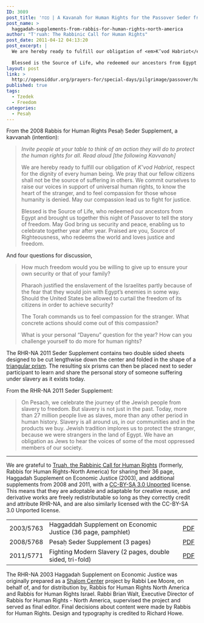 ```yaml
---
ID: 3089
post_title: 'פסח | A Kavanah for Human Rights for the Passover Seder from T&#8217;ruah'
post_name: >
  haggadah-supplements-from-rabbis-for-human-rights-north-america
author: "T'ruah: The Rabbinic Call for Human Rights"
post_date: 2011-04-12 04:13:20
post_excerpt: |
  We are hereby ready to fulfill our obligation of <em>K’vod Habriot</em>, respect for the dignity of every human being. We pray that our fellow citizens shall not be the source of suffering in others. We commit ourselves to raise our voices in support of universal human rights, to know the heart of the stranger, and to feel compassion for those whose humanity is denied. May our compassion lead us to fight for justice.
  
  Blessed is the Source of Life, who redeemed our ancestors from Egypt and brought us together this night of Passover to tell the story of freedom. May God bring us security and peace, enabling us to celebrate together year after year. Praised are you, Source of Righteousness, who redeems the world and loves justice and freedom.
layout: post
link: >
  http://opensiddur.org/prayers-for/special-days/pilgrimage/passover/haggadah-supplements-from-rabbis-for-human-rights-north-america/
published: true
tags:
  - Tzedek
  - Freedom
categories:
  - Pesaḥ
---
```

From the 2008 Rabbis for Human Rights Pesaḥ Seder Supplement, a kavvanah (intention):
<blockquote><em>Invite people at your table to think of an action they will do to protect the human rights for all. Read aloud [the following Kavvanah]</em>

We are hereby ready to fulfill our obligation of <em>K’vod Habriot</em>, respect for the dignity of every human being. We pray that our fellow citizens shall not be the source of suffering in others. We commit ourselves to raise our voices in support of universal human rights, to know the heart of the stranger, and to feel compassion for those whose humanity is denied. May our compassion lead us to fight for justice.

Blessed is the Source of Life, who redeemed our ancestors from Egypt and brought us together this night of Passover to tell the story of freedom. May God bring us security and peace, enabling us to celebrate together year after year. Praised are you, Source of Righteousness, who redeems the world and loves justice and freedom.</blockquote>

And four questions for discussion,
<blockquote>
How much freedom would you be willing to give up to ensure your own security or that of your family?

Pharaoh justified the enslavement of the Israelites partly because of the fear that they would join with Egypt’s enemies in some way. Should the United States be allowed to curtail the freedom of its citizens in order to achieve security?

The Torah commands us to feel compassion for the stranger. What concrete actions should come out of this compassion?

What is your personal “Dayenu” question for the year? How can you challenge yourself to do more for human rights?</blockquote>

The RHR-NA 2011 Seder Supplement contains two double sided sheets designed to be cut lengthwise down the center and folded in the shape of a <a href="https://secure.wikimedia.org/wikipedia/en/wiki/Triangular_prism">triangular prism</a>. The resulting six prisms can then be placed next to seder participant to learn and share the personal story of someone suffering under slavery as it exists today.

From the RHR-NA 2011 Seder Supplement:
<blockquote>On Pesach, we celebrate the journey of the Jewish people from slavery to freedom. But slavery is not just in the past. Today, more than 27 million people live as slaves, more than any other period in human history. Slavery is all around us, in our communities and in the products we buy. Jewish tradition implores us to protect the stranger, because we were strangers in the land of Egypt. We have an obligation as Jews to hear the voices of some of the most oppressed members of our society.</blockquote>

<hr />
We are grateful to <a href="http://truah.org">Truah, the Rabbinic Call for Human Rights</a> (formerly, Rabbis for Human Rights-North America) for sharing their 36 page, Haggadah Supplement on Economic Justice (2003), and additional supplements from 2008 and 2011, with a <a href="http://creativecommons.org/licenses/by-sa/3.0/">CC-BY-SA 3.0 Unported</a> license. This means that they are adoptable and adaptable for creative reuse, and derivative works are freely redistributable so long as they correctly credit and attribute RHR-NA, and are also similarly licensed with the CC-BY-SA 3.0 Unported license.

<table style="margin-left: auto;margin-right: auto;">
<tr><td>2003/5763</td><td>Haggaddah Supplement on Economic Justice (36 page, pamphlet)</td><td><a href='http://opensiddur.org/wp-content/uploads/2011/04/Rabbis-for-Human-Rights-North-America-Haggaddah-Supplement-on-Economic-Justice-2003.pdf'>PDF</a></td></tr>
<tr><td>2008/5768</td><td>Pesaḥ Seder Supplement (3 pages)</td><td><a href='http://opensiddur.org/wp-content/uploads/2011/04/Rabbis-for-Human-Rights-North-America-Pesach-Seder-Supplement-2008.pdf'>PDF</a></td></tr>
<tr><td>2011/5771</td><td>Fighting Modern Slavery (2 pages, double sided, tri-fold)</td><td><a href='http://opensiddur.org/wp-content/uploads/2011/04/Rabbis-for-Human-Rights-North-America-Fighting-Modern-Slavery-2011.pdf'>PDF</a></td></tr>
</tbody></tbody></table>

The RHR-NA 2003 Haggadah Supplement on Economic Justice was originally prepared as a <a href="http://www.theshalomcenter.org/">Shalom Center</a> project by Rabbi Lee Moore, on behalf of, and for distribution by, Rabbis for Human Rights North America and Rabbis for Human Rights Israel. Rabbi Brian Walt, Executive Director of Rabbis for Human Rights - North America, supervised the project and served as final editor. Final decisions about content were made by Rabbis for Human Rights. Design and typography is credited to Richard Howe. 